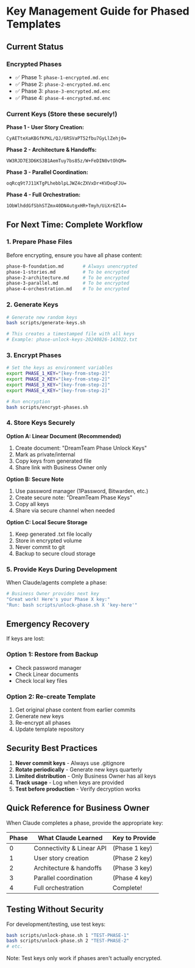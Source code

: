 # Key Management Guide for Phased Templates

## Current Status

### Encrypted Phases
- ✅ Phase 1: `phase-1-encrypted.md.enc`
- ✅ Phase 2: `phase-2-encrypted.md.enc`
- ✅ Phase 3: `phase-3-encrypted.md.enc`
- ✅ Phase 4: `phase-4-encrypted.md.enc`

### Current Keys (Store these securely!)

**Phase 1 - User Story Creation:**
```
CyAETteXaKBGfKPKL/QJ/6RSVaPT52fbu7GyLlZehj0=
```

**Phase 2 - Architecture & Handoffs:**
```
VW3RJD7E3D6KS3B1AemTuy7bs85z/W+FeDIN0vtOhQM=
```

**Phase 3 - Parallel Coordination:**
```
oqRcq9t7J11KTgPLhebblpLJWZ4cZXVxDr+KVDoqFJU=
```

**Phase 4 - Full Orchestration:**
```
1ObWlhddGfSbhSTZmx40DN4utgxHR+Tmyh/UiXr6Zl4=
```

## For Next Time: Complete Workflow

### 1. Prepare Phase Files
Before encrypting, ensure you have all phase content:
```bash
phase-0-foundation.md       # Always unencrypted
phase-1-stories.md          # To be encrypted
phase-2-architecture.md     # To be encrypted  
phase-3-parallel.md         # To be encrypted
phase-4-orchestration.md    # To be encrypted
```

### 2. Generate Keys
```bash
# Generate new random keys
bash scripts/generate-keys.sh

# This creates a timestamped file with all keys
# Example: phase-unlock-keys-20240826-143022.txt
```

### 3. Encrypt Phases
```bash
# Set the keys as environment variables
export PHASE_1_KEY="[key-from-step-2]"
export PHASE_2_KEY="[key-from-step-2]"
export PHASE_3_KEY="[key-from-step-2]"
export PHASE_4_KEY="[key-from-step-2]"

# Run encryption
bash scripts/encrypt-phases.sh
```

### 4. Store Keys Securely

**Option A: Linear Document (Recommended)**
1. Create document: "DreamTeam Phase Unlock Keys"
2. Mark as private/internal
3. Copy keys from generated file
4. Share link with Business Owner only

**Option B: Secure Note**
1. Use password manager (1Password, Bitwarden, etc.)
2. Create secure note: "DreamTeam Phase Keys"
3. Copy all keys
4. Share via secure channel when needed

**Option C: Local Secure Storage**
1. Keep generated .txt file locally
2. Store in encrypted volume
3. Never commit to git
4. Backup to secure cloud storage

### 5. Provide Keys During Development

When Claude/agents complete a phase:
```bash
# Business Owner provides next key
"Great work! Here's your Phase X key:"
"Run: bash scripts/unlock-phase.sh X 'key-here'"
```

## Emergency Recovery

If keys are lost:

### Option 1: Restore from Backup
- Check password manager
- Check Linear documents
- Check local key files

### Option 2: Re-create Template
1. Get original phase content from earlier commits
2. Generate new keys
3. Re-encrypt all phases
4. Update template repository

## Security Best Practices

1. **Never commit keys** - Always use .gitignore
2. **Rotate periodically** - Generate new keys quarterly
3. **Limited distribution** - Only Business Owner has all keys
4. **Track usage** - Log when keys are provided
5. **Test before production** - Verify decryption works

## Quick Reference for Business Owner

When Claude completes a phase, provide the appropriate key:

| Phase | What Claude Learned | Key to Provide |
|-------|-------------------|----------------|
| 0 | Connectivity & Linear API | (Phase 1 key) |
| 1 | User story creation | (Phase 2 key) |
| 2 | Architecture & handoffs | (Phase 3 key) |
| 3 | Parallel coordination | (Phase 4 key) |
| 4 | Full orchestration | Complete! |

## Testing Without Security

For development/testing, use test keys:
```bash
bash scripts/unlock-phase.sh 1 "TEST-PHASE-1"
bash scripts/unlock-phase.sh 2 "TEST-PHASE-2"
# etc.
```

Note: Test keys only work if phases aren't actually encrypted.